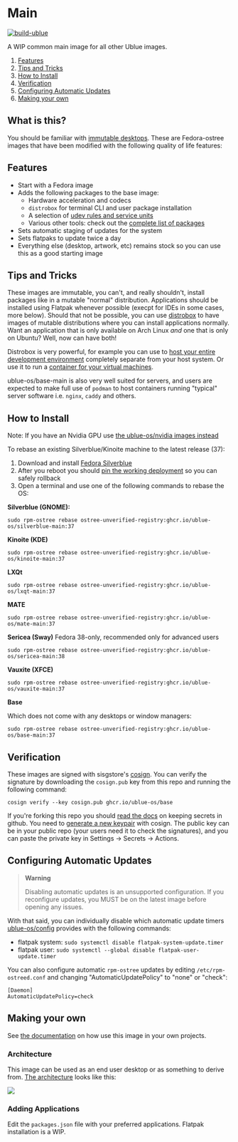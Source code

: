 # Main

[![build-ublue](https://github.com/ublue-os/main/actions/workflows/build.yml/badge.svg)](https://github.com/ublue-os/main/actions/workflows/build.yml)

A WIP common main image for all other Ublue images.

1. [Features](#Features)
1. [Tips and Tricks](#Tips-and-Tricks)
1. [How to Install](#How-to-Install)
1. [Verification](#Verification)
1. [Configuring Automatic Updates](#Configuring-Automatic-Updates)
1. [Making your own](#Making-your-own)

## What is this?

You should be familiar with [immutable desktops](https://silverblue.fedoraproject.org/about). These are Fedora-ostree images that have been modified with the following quality of life features: 

## Features

- Start with a Fedora image
- Adds the following packages to the base image:
  - Hardware acceleration and codecs
  - `distrobox` for terminal CLI and user package installation
  - A selection of [udev rules and service units](https://github.com/ublue-os/config)
  - Various other tools: check out the [complete list of packages](packages.json)
- Sets automatic staging of updates for the system
- Sets flatpaks to update twice a day
- Everything else (desktop, artwork, etc) remains stock so you can use this as a good starting image

## Tips and Tricks

These images are immutable, you can't, and really shouldn't, install packages like in a mutable "normal" distribution.
Applications should be installed using Flatpak whenever possible (execpt for IDEs in some cases, more below).
Should that not be possible, you can use [distrobox](https://github.com/89luca89/distrobox) to have images of mutable distributions where you can install applications normally.
Want an application that is only available on Arch Linux *and* one that is only on Ubuntu? Well, now can have both!

Distrobox is very powerful, for example you can use to [host your entire development environment](https://github.com/89luca89/distrobox/blob/main/docs/posts/integrate_vscode_distrobox.md) completely separate from your host system. Or use it to run a [container for your virtual machines](https://github.com/89luca89/distrobox/blob/main/docs/posts/run_libvirt_in_distrobox.md).

ublue-os/base-main is also very well suited for servers, and users are expected to make full use of `podman` to host containers running "typical" server software i.e. `nginx`, `caddy` and others. 

## How to Install

Note: If you have an Nvidia GPU use [the ublue-os/nvidia images instead](https://github.com/ublue-os/nvidia)

To rebase an existing Silverblue/Kinoite machine to the latest release (37): 

1. Download and install [Fedora Silverblue](https://silverblue.fedoraproject.org/download)
1. After you reboot you should [pin the working deployment](https://docs.fedoraproject.org/en-US/fedora-silverblue/faq/#_about_using_silverblue) so you can safely rollback 
1. Open a terminal and use one of the following commands to rebase the OS:

**Silverblue (GNOME):**

    sudo rpm-ostree rebase ostree-unverified-registry:ghcr.io/ublue-os/silverblue-main:37

**Kinoite (KDE)**

    sudo rpm-ostree rebase ostree-unverified-registry:ghcr.io/ublue-os/kinoite-main:37
    
**LXQt**

    sudo rpm-ostree rebase ostree-unverified-registry:ghcr.io/ublue-os/lxqt-main:37
    
**MATE**

    sudo rpm-ostree rebase ostree-unverified-registry:ghcr.io/ublue-os/mate-main:37
    
**Sericea (Sway)** 
Fedora 38-only, recommended only for advanced users

    sudo rpm-ostree rebase ostree-unverified-registry:ghcr.io/ublue-os/sericea-main:38

**Vauxite (XFCE)**
    
    sudo rpm-ostree rebase ostree-unverified-registry:ghcr.io/ublue-os/vauxite-main:37

**Base**

Which does not come with any desktops or window managers:

    sudo rpm-ostree rebase ostree-unverified-registry:ghcr.io/ublue-os/base-main:37

## Verification

These images are signed with sisgstore's [cosign](https://docs.sigstore.dev/cosign/overview/). You can verify the signature by downloading the `cosign.pub` key from this repo and running the following command:

    cosign verify --key cosign.pub ghcr.io/ublue-os/base

If you're forking this repo you should [read the docs](https://docs.github.com/en/actions/security-guides/encrypted-secrets) on keeping secrets in github. You need to [generate a new keypair](https://docs.sigstore.dev/cosign/overview/) with cosign. The public key can be in your public repo (your users need it to check the signatures), and you can paste the private key in Settings -> Secrets -> Actions.

## Configuring Automatic Updates

> **Warning**
> 
> Disabling automatic updates is an unsupported configuration. If you reconfigure updates, you MUST be on the latest image before opening any issues.

With that said, you can individually disable which automatic update timers [ublue-os/config](https://github.com/ublue-os/config) provides with the following commands:

* flatpak system: `sudo systemctl disable flatpak-system-update.timer`
* flatpak user: `sudo systemctl --global disable flatpak-user-update.timer`

You can also configure automatic `rpm-ostree` updates by editing `/etc/rpm-ostreed.conf` and changing "AutomaticUpdatePolicy" to "none" or "check":

```
[Daemon]
AutomaticUpdatePolicy=check
```

## Making your own

See [the documentation](https://ublue.it/making-your-own/) on how use this image in your own projects.

### Architecture

This image can be used as an end user desktop or as something to derive from.
[The architecture](https://ublue.it/architecture/) looks like this:

![](https://ublue.it/ublue-architecture-graph.png)

### Adding Applications

Edit the `packages.json` file with your preferred applications.
Flatpak installation is a WIP.

